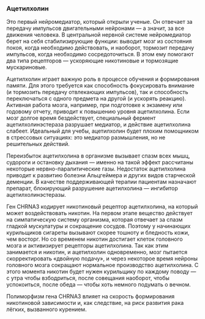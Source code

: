 <h3>Ацетилхолин</h3>

Это первый нейромедиатор, который открыли ученые. Он отвечает за передачу импульсов двигательными нейронами — а значит, за все движения человека. В центральной нервной системе нейромедиатор берет на себя стабилизирующие функции: выводит мозг из состояния покоя, когда необходимо действовать, и наоборот, тормозит передачу импульсов, когда необходимо сосредоточиться. В этом ему помогают два типа рецепторов — ускоряющие никотиновые и тормозящие мускариновые.

Ацетилхолин играет важную роль в процессе обучения и формирования памяти. Для этого требуется как способность фокусировать внимание (и тормозить передачу отвлекающих импульсов), так и способность переключаться с одного предмета на другой (и ускорять реакцию). Активная работа мозга, например, при подготовке к экзамену или годовому отчету, приводит к повышению уровня ацетилхолина. Если мозг долгое время бездействует, специальный фермент ацетилхолинэстераза разрушает медиатор, и действие ацетилхолина слабеет. Идеальный для учебы, ацетилхолин будет плохим помощником в стрессовых ситуациях: это медиатор размышления, но не решительных действий.

Переизбыток ацетилхолина в организме вызывает спазм всех мышц, судороги и остановку дыхания — именно на такой эффект рассчитаны некоторые нервно-паралитические газы. Недостаток ацетилхолина приводит к развитию болезни Альцгеймера и других видов старческой деменции. В качестве поддерживающей терапии пациентам назначают препарат, блокирующий разрушение ацетилхолина — ингибитор ацетилхолинэстеразы.

Ген CHRNA3 кодирует никотиновый рецептор ацетилхолина, на который может воздействовать никотин. На первом этапе вещество действует на симпатическую систему организма, которая отвечает за спазм гладкой мускулатуры и сокращение сосудов. Поэтому у начинающих курильщиков сигареты вызывают скорее тошноту и бледность кожи, чем восторг. Но со временем никотин достигает клеток головного мозга и активизирует рецепторы ацетилхолина. Так как этим занимается и никотин, и ацетилхолин одновременно, мозг пытается скорректировать «двойную подачу», и через некоторое время нейроны головного мозга сокращают нормальное производство ацетилхолина. С этого момента никотин будет нужен курильщику по каждому поводу — с утра чтобы взбодриться, после совещания наоборот, чтобы успокоиться, после обеда — чтобы хоть немного подумать о вечном. 

Полиморфизм гена CHRNA3 влияет на скорость формирования никотиновой зависимости и, как следствие, на риск развития рака лёгких, вызванного курением.
